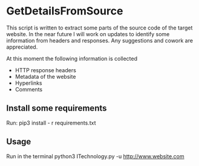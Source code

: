 # GetDetailsFromSource
This script is written to extract some parts of the source code of the target website. In the near future I will work on updates to identify some information from headers and responses. Any suggestions and cowork are appreciated.

At this moment the following information is collected
- HTTP response headers
- Metadata of the website
- Hyperlinks
- Comments

## Install some requirements
Run: pip3 install - r requirements.txt

## Usage
Run in the terminal python3 ITechnology.py -u http://www.website.com


